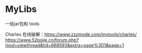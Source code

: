 # MyLibs

一些jar包和 tools

Charles 在线破解：https://www.zzzmode.com/mytools/charles/
		https://www.52pojie.cn/forum.php?mod=viewthread&tid=668593&extra=page%3D1&page=1